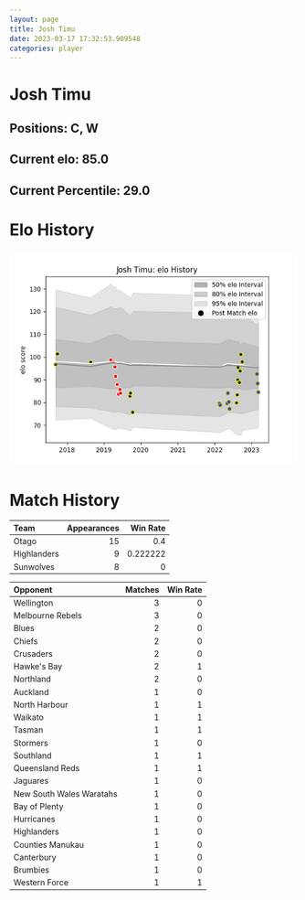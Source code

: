 ```yaml
---  
layout: page  
title: Josh Timu  
date: 2023-03-17 17:32:53.909548  
categories: player  
---
```

# Josh Timu

## Positions: C, W

## Current elo: 85.0

## Current Percentile: 29.0

# Elo History


![elo history](history_JoshTimu.png)
# Match History


| Team        |   Appearances |   Win Rate |
|:------------|--------------:|-----------:|
| Otago       |            15 |   0.4      |
| Highlanders |             9 |   0.222222 |
| Sunwolves   |             8 |   0        |

| Opponent                 |   Matches |   Win Rate |
|:-------------------------|----------:|-----------:|
| Wellington               |         3 |          0 |
| Melbourne Rebels         |         3 |          0 |
| Blues                    |         2 |          0 |
| Chiefs                   |         2 |          0 |
| Crusaders                |         2 |          0 |
| Hawke's Bay              |         2 |          1 |
| Northland                |         2 |          0 |
| Auckland                 |         1 |          0 |
| North Harbour            |         1 |          1 |
| Waikato                  |         1 |          1 |
| Tasman                   |         1 |          1 |
| Stormers                 |         1 |          0 |
| Southland                |         1 |          1 |
| Queensland Reds          |         1 |          1 |
| Jaguares                 |         1 |          0 |
| New South Wales Waratahs |         1 |          0 |
| Bay of Plenty            |         1 |          0 |
| Hurricanes               |         1 |          0 |
| Highlanders              |         1 |          0 |
| Counties Manukau         |         1 |          0 |
| Canterbury               |         1 |          0 |
| Brumbies                 |         1 |          0 |
| Western Force            |         1 |          1 |